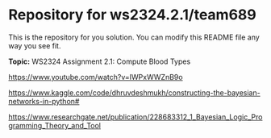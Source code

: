 # Repository for ws2324.2.1/team689
This is the repository for you solution. You can modify this README file any way you see fit.

**Topic:** WS2324 Assignment 2.1: Compute Blood Types

https://www.youtube.com/watch?v=IWPxWWZnB9o

https://www.kaggle.com/code/dhruvdeshmukh/constructing-the-bayesian-networks-in-python#

https://www.researchgate.net/publication/228683312_1_Bayesian_Logic_Programming_Theory_and_Tool